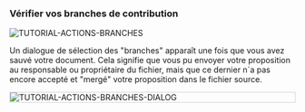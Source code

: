 ### Vérifier vos branches de contribution

<div>
  <img
    alt="TUTORIAL-ACTIONS-BRANCHES"
    src="https://raw.githubusercontent.com/multi-coop/gitribute-documentation-content/main/images/tutorial/commented/tutorial-07.png"
    />
</div>

Un dialogue de sélection des "branches" apparaît une fois que vous avez sauvé votre document. Cela signifie que vous pu envoyer votre proposition au responsable ou propriétaire du fichier, mais que ce dernier n´a pas encore accepté et "mergé" votre proposition dans le fichier source. 

<div style="border: thin solid lightgrey;">
  <img
    alt="TUTORIAL-ACTIONS-BRANCHES-DIALOG"
    src="https://raw.githubusercontent.com/multi-coop/gitribute-documentation-content/main/images/tutorial/contribution-branches.png"
    />
</div>
